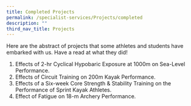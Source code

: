 ```yaml
---
title: Completed Projects
permalink: /specialist-services/Projects/completed
description: ""
third_nav_title: Projects
---
```

Here are the abstract of projects that some athletes and students have embarked with us.  Have a read at what they did!

1. Effects of 2-hr Cyclical Hypobaric Exposure at 1000m on Sea-Level Performance.  [](/files/projects-synopsis/completed-projects/Abstract%20Effects%20of%202-hr%20Cyclic%20Hypobaric%20Exposure%20on%20Sea%20Level%20Perf.pdf)
2. Effects of Circuit Training on 200m Kayak Performance.[](/files/projects-synopsis/completed-projects/Abstract%20Effects%20of%20Circuit%20Training%20on%20200m%20Kayak%20Performance.pdf)
3. Effects of a Six-week Core Strength & Stability Training on the Performance of  Sprint Kayak Athletes.[](/files/projects-synopsis/completed-projects/Abstract%20Effects%20of%20Core%20Training%20on%20500m%20Kayak%20Performance.pdf)
4. Effect of Fatigue on 18-m Archery Performance.[](/files/projects-synopsis/completed-projects/Abstract%20Fatigue%20on%20Archery%20Kinematics.pdf)